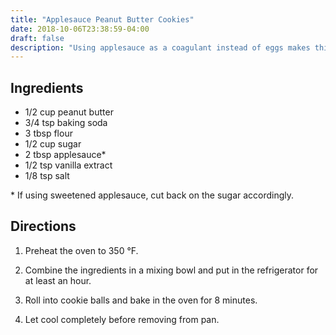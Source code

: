 ```yaml
---
title: "Applesauce Peanut Butter Cookies"
date: 2018-10-06T23:38:59-04:00
draft: false
description: "Using applesauce as a coagulant instead of eggs makes this cookie an appealing vegan option."
---
```


## Ingredients

* 1/2 cup peanut butter
* 3/4 tsp baking soda
* 3 tbsp flour
* 1/2 cup sugar
* 2 tbsp applesauce*
* 1/2 tsp vanilla extract
* 1/8 tsp salt

\* If using sweetened applesauce, cut back on the sugar accordingly.

## Directions

1. Preheat the oven to 350 °F.

2. Combine the ingredients in a mixing bowl and put in the refrigerator for at least an hour.

3. Roll into cookie balls and bake in the oven for 8 minutes.

4. Let cool completely before removing from pan.

